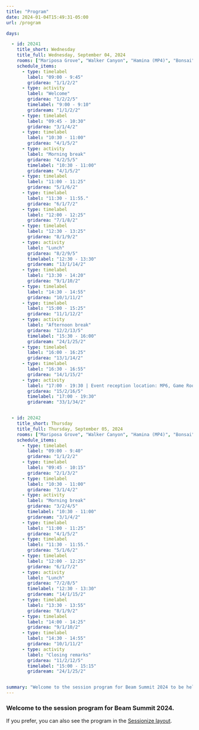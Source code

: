 ```yaml
---
title: "Program"
date: 2024-01-04T15:49:31-05:00
url: /program

days: 

  - id: 20241
    title_short: Wednesday
    title_full: Wednesday, September 04, 2024
    rooms: ["Mariposa Grove", "Walker Canyon", "Hamina (MP4)", "Bonsai"]
    schedule_items: 
      - type: timelabel
        label: "09:00 - 9:45"
        gridarea: "1/1/2/2"
      - type: activity
        label: "Welcome"
        gridarea: "1/2/2/5"
        timelabel: "9:00 - 9:10"
        gridaream: "1/1/2/2"
      - type: timelabel
        label: "09:45 - 10:30"
        gridarea: "3/1/4/2"
      - type: timelabel
        label: "10:30 - 11:00"
        gridarea: "4/1/5/2"
      - type: activity
        label: "Morning break"
        gridarea: "4/2/5/5"
        timelabel: "10:30 - 11:00"
        gridaream: "4/1/5/2"
      - type: timelabel
        label: "11:00 - 11:25"
        gridarea: "5/1/6/2"
      - type: timelabel
        label: "11:30 - 11:55."
        gridarea: "6/1/7/2"
      - type: timelabel
        label: "12:00 - 12:25"
        gridarea: "7/1/8/2"
      - type: timelabel
        label: "12:30 - 13:25"
        gridarea: "8/1/9/2"
      - type: activity
        label: "Lunch"
        gridarea: "8/2/9/5"
        timelabel: "12:30 - 13:30"
        gridaream: "13/1/14/2"
      - type: timelabel
        label: "13:30 - 14:20"
        gridarea: "9/1/10/2"
      - type: timelabel
        label: "14:30 - 14:55"
        gridarea: "10/1/11/2"
      - type: timelabel
        label: "15:00 - 15:25"
        gridarea: "11/1/12/2"
      - type: activity
        label: "Afternoon break"
        gridarea: "12/2/13/5"
        timelabel: "15:30 - 16:00"
        gridaream: "24/1/25/2"
      - type: timelabel
        label: "16:00 - 16:25"
        gridarea: "13/1/14/2"
      - type: timelabel
        label: "16:30 - 16:55"
        gridarea: "14/1/15/2"
      - type: activity
        label: "17:00 - 19:30 | Event reception location: MP6, Game Room, 8th floor"
        gridarea: "15/2/16/5"
        timelabel: "17:00 - 19:30"
        gridaream: "33/1/34/2"


  - id: 20242
    title_short: Thursday
    title_full: Thursday, September 05, 2024
    rooms: ["Mariposa Grove", "Walker Canyon", "Hamina (MP4)", "Bonsai"]
    schedule_items: 
      - type: timelabel
        label: "09:00 - 9:40"
        gridarea: "1/1/2/2"
      - type: timelabel
        label: "09:45 - 10:15"
        gridarea: "2/1/3/2"
      - type: timelabel
        label: "10:30 - 11:00"
        gridarea: "3/1/4/2"
      - type: activity
        label: "Morning break"
        gridarea: "3/2/4/5"
        timelabel: "10:30 - 11:00"
        gridaream: "3/1/4/2"
      - type: timelabel
        label: "11:00 - 11:25"
        gridarea: "4/1/5/2"
      - type: timelabel
        label: "11:30 - 11:55."
        gridarea: "5/1/6/2"
      - type: timelabel
        label: "12:00 - 12:25"
        gridarea: "6/1/7/2"
      - type: activity
        label: "Lunch"
        gridarea: "7/2/8/5"
        timelabel: "12:30 - 13:30"
        gridaream: "14/1/15/2"
      - type: timelabel
        label: "13:30 - 13:55"
        gridarea: "8/1/9/2"
      - type: timelabel
        label: "14:00 - 14:25"
        gridarea: "9/1/10/2"
      - type: timelabel
        label: "14:30 - 14:55"
        gridarea: "10/1/11/2"
      - type: activity
        label: "Closing remarks"
        gridarea: "11/2/12/5"
        timelabel: "15:00 - 15:15"
        gridaream: "24/1/25/2"


summary: "Welcome to the session program for Beam Summit 2024 to be held on September 4-5, 2024 in Sunnyvale, CA."
---
```


### Welcome to the session program for Beam Summit 2024.

If you prefer, you can also see the program in the <a href="/program-sessionize">Sessionize layout</a>.

